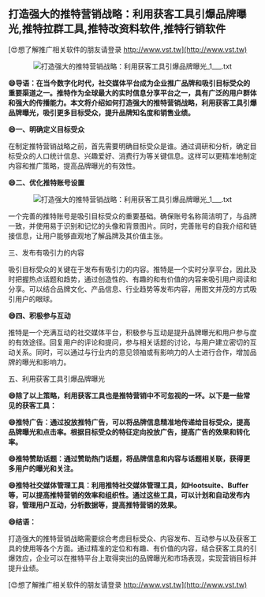 ## **打造强大的推特营销战略：利用获客工具引爆品牌曝光,推特拉群工具,推特改资料软件,推特行销软件**

[😍想了解推广相关软件的朋友请登录 http://www.vst.tw](http://www.vst.tw)

 <center><img src="https://vst.tw/MP4/tuiguang/png/7.png" alt="打造强大的推特营销战略：利用获客工具引爆品牌曝光_1___.txt"></center>

**😄导语：在当今数字化时代，社交媒体平台成为企业推广品牌和吸引目标受众的重要渠道之一。推特作为全球最大的实时信息分享平台之一，具有广泛的用户群体和强大的传播能力。本文将介绍如何打造强大的推特营销战略，利用获客工具引爆品牌曝光，吸引更多目标受众，提升品牌知名度和销售业绩。**

**😄一、明确定义目标受众**

在制定推特营销战略之前，首先需要明确目标受众是谁。通过调研和分析，确定目标受众的人口统计信息、兴趣爱好、消费行为等关键信息。这样可以更精准地制定内容和推广策略，提高品牌曝光的有效性。

**😄二、优化推特账号设置**

 <center><img src="https://vst.tw/MP4/tuiguang/png/2.png" alt="打造强大的推特营销战略：利用获客工具引爆品牌曝光_1___.txt"></center>

一个完善的推特账号是吸引目标受众的重要基础。确保账号名称简洁明了，与品牌一致，并使用易于识别和记忆的头像和背景图片。同时，完善账号的自我介绍和链接信息，让用户能够直观地了解品牌及其价值主张。

三、发布有吸引力的内容

吸引目标受众的关键在于发布有吸引力的内容。推特是一个实时分享平台，因此及时把握热点话题和趋势，通过创造性的、有趣的和有价值的内容来吸引用户阅读和分享。可以结合品牌文化、产品信息、行业趋势等发布内容，用图文并茂的方式吸引用户的眼球。

**😄四、积极参与互动**

推特是一个充满互动的社交媒体平台，积极参与互动是提升品牌曝光和用户参与度的有效途径。回复用户的评论和提问，参与相关话题的讨论，与用户建立密切的互动关系。同时，可以通过与行业内的意见领袖或有影响力的人士进行合作，增加品牌的曝光和影响力。

五、利用获客工具引爆品牌曝光

**😄除了以上策略，利用获客工具也是推特营销中不可忽视的一环。以下是一些常见的获客工具：**

**😄推特广告：通过投放推特广告，可以将品牌信息精准地传递给目标受众，提高品牌曝光和点击率。根据目标受众的特征定向投放广告，提高广告的效果和转化率。**

**😄推特赞助话题：通过赞助热门话题，将品牌信息和内容与话题相关联，获得更多用户的曝光和关注。**

**😄推特社交媒体管理工具：利用推特社交媒体管理工具，如Hootsuite、Buffer等，可以提高推特营销的效率和组织性。通过这些工具，可以计划和自动发布内容，管理用户互动，分析数据等，提高推特营销的效果。**

**😄结语：**

打造强大的推特营销战略需要综合考虑目标受众、内容发布、互动参与以及获客工具的使用等各个方面。通过精准的定位和有趣、有价值的内容，结合获客工具的引爆效应，企业可以在推特平台上取得突出的品牌曝光和市场表现，实现营销目标并提升业绩。

[😍想了解推广相关软件的朋友请登录 http://www.vst.tw](http://www.vst.tw)



